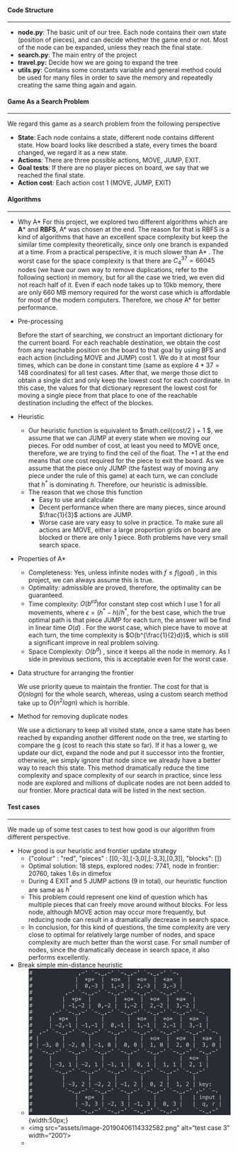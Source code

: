 #### Code Structure

---

- **node.py**: The basic unit of our tree. Each node contains their own state (position of pieces), and can decide whether the game end or not. Most of the node can be expanded, unless they reach the final state.
- **search.py**: The main entry of the project
- **travel.py:** Decide how we are going to expand the tree
- **utils.py**: Contains some constants variable and general method could be used for many files in order to save the memory and repeatedly creating the same thing again and again.

#### Game As a Search Problem

---

We regard this game as a search problem from the following perspective

- **State**: Each node contains a state, different node contains different state. How board looks like described a state, every times the board changed, we regard it as a new state.
- **Actions**: There are three possible actions, MOVE, JUMP, EXIT.
- **Goal tests**: If there are no player pieces on board, we say that we reached the final state.
- **Action cost**: Each action cost 1 (MOVE, JUMP, EXIT)

#### Algorithms

---

- Why A*
  For this project, we explored two different algorithms which are **A*** and **RBFS**, A* was chosen at the end. The reason for that is RBFS is a kind of algorithms that have an excellent space complexity but keep the similar time complexity theoretically, since only one branch is expanded at a time. From a practical perspective, it is much slower than A* . The worst case for the space complexity is that there are $C^{37}_4 = 66045$ nodes (we have our own way to remove duplications, refer to the following section) in memory, but for all the case we tried, we even did not reach half of it. Even if each node takes up to 10kb memory, there are only 660 MB memory required for the worst case which is affordable for most of the modern computers. Therefore, we chose A* for better performance.

- Pre-processing

  Before the start of searching, we construct an important dictionary for the current board. For each reachable destination, we obtain the cost from any reachable position on the board to that goal by using BFS and each action (including MOVE and JUMP) cost 1. We do it at most four times, which can be done in constant time (same as explore $4*37 = 148$ coordinates) for all test cases. After that, we merge those dict to obtain a single dict and only keep the lowest cost for each coordinate. In this case, the values for that dictionary represent the lowest cost for moving a single piece from that place to one of the reachable destination including the effect of the blockes.

- Heuristic

  - Our heuristic function is equivalent to $math.ceil(cost/2 ) + 1 $, we assume that we can JUMP at every state when we moving our pieces. For odd number of cost, at least you need to MOVE once, therefore, we are trying to find the ceil of the float. The +1 at the end means that one cost required for the piece to exit the board. As we assume that the piece only JUMP (the fastest way of moving any piece under the rule of this game) at each turn, we can conclude that $h^*$ is dominating $h$. Therefore, our heuristic is admissible.
  - The reason that we chose this function
    - Easy to use and calculate
    - Decent performance when there are many pieces, since around $\frac{1}{3}$ actions are JUMP.
    - Worse case are vary easy to solve in practice. To make sure all actions are MOVE, either a large proportion grids on board are blocked or there are only 1 piece. Both problems have very small search space.

- Properties of A*

  - Completeness: Yes, unless infinite nodes with $f \leq f(goal)$ , in this project, we can always assume this is true.
  - Optimality: admissible are proved, therefore, the optimality can be guaranteed.
  - Time complexity: $O(b^{\epsilon d})​$ for constant step cost which I use 1 for all movements, where $\epsilon = (h^* - h)/h^*​$ , for the best case, which the true optimal path is that piece JUMP for each turn, the answer will be find in linear time $O(d)​$ . For the worst case, which piece have to move at each turn, the time complexity is $O(b^{\frac{1}{2}d})​$, which is still a significant improve in real problem solving.
  - Space Complexity: $O(b^d)$ , since it keeps all the node in memory. As I side in previous sections, this is acceptable even for the worst case.

- Data structure for arranging the frontier

  We use priority queue to maintain the frontier. The cost for that is $O(nlogn)$ for the whole search, whereas, using a custom search method take up to $O(n^2logn)$ which is horrible.

- Method for removing duplicate nodes

  We use a dictionary to keep all visited state, once a same state has been reached by expanding another different node on the tree, we starting to compare the g (cost to reach this state so far). If it has a lower g, we update our dict, expand the node and put it successor into the frontier, otherwise, we simply ignore that node since we already have a better way to reach this state. This method dramatically reduce the time complexity and space complexity of our search in practice, since less node are explored and millions of duplicate nodes are not been added to our frontier. More practical data will be listed in the next section.

#### Test cases

---

We made up of some test cases to test how good is our algorithm from different perspective.

- How good is our heuristic and frontier update strategy
  - {"colour" : "red", "pieces" : [[0,-3],[-3,0],[-3,3],[0,3]], "blocks": []}
  - Optimal solution: 18 steps, explored nodes: 7741, node in frontier: 20760, takes 1.6s in dimefox
  - During 4 EXIT and 5 JUMP actions (9 in total), our heuristic function are same as $h^*$ 
  - This problem could represent one kind of question which has multiple pieces that can freely move around without blocks. For less node, although MOVE action may occur more frequently, but reducing node can result in a dramatically decrease in search space. 
  - In conclusion, for this kind of questions, the time complexity are very close to optimal for relatively large number of nodes, and space complexity are much better than the worst case. For small number of nodes, since the dramatically decease in search space, it also performs excellently.
- Break simple min-distance heuristic
  - ![](assets/image-20190406114332582.png){width:50px;} 
  - <img src=“assets/image-20190406114332582.png” alt=“test case 3” width=“200”/>
  - 